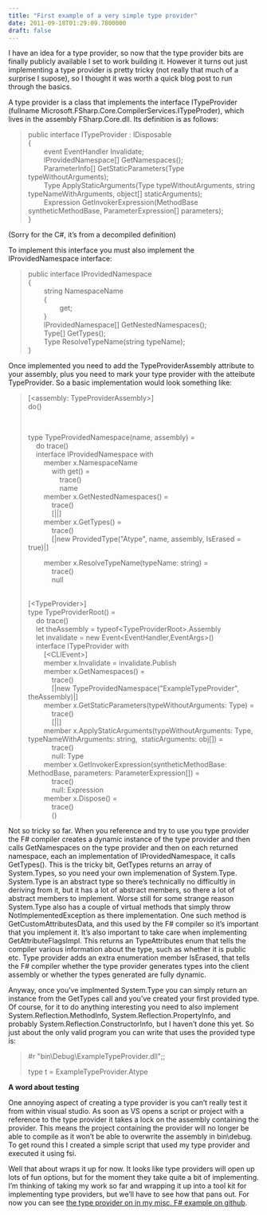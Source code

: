 ```yaml
---
title: "First example of a very simple type provider"
date: 2011-09-18T01:29:09.7800000
draft: false
---
```


<p>I have an idea for a type provider, so now that the type provider bits are finally publicly available I set to work building it. However it turns out just implementing a type provider is pretty tricky (not really that much of a surprise I supose), so I thought it was worth a quick blog post to run through the basics.</p>  <p>A type provider is a class that implements the interface ITypeProvider (fullname Microsoft.FSharp.Core.CompilerServices.ITypeProder), which lives in the assembly FSharp.Core.dll. Its definition is as follows:</p>  <blockquote>   <p>public interface ITypeProvider : IDisposable     <br />{      <br />        event EventHandler Invalidate;      <br />        IProvidedNamespace[] GetNamespaces();      <br />        ParameterInfo[] GetStaticParameters(Type typeWithoutArguments);      <br />        Type ApplyStaticArguments(Type typeWithoutArguments, string typeNameWithArguments, object[] staticArguments);      <br />        Expression GetInvokerExpression(MethodBase syntheticMethodBase, ParameterExpression[] parameters);      <br />}</p> </blockquote>  <p>(Sorry for the C#, it’s from a decompiled definition)</p>  <p>To implement this interface you must also implement the IProvidedNamespace interface:</p>  <blockquote>   <p>public interface IProvidedNamespace     <br />{      <br />        string NamespaceName      <br />        {      <br />                get;      <br />        }      <br />        IProvidedNamespace[] GetNestedNamespaces();      <br />        Type[] GetTypes();      <br />        Type ResolveTypeName(string typeName);      <br />}</p> </blockquote>  <p>Once implemented you need to add the TypeProviderAssembly attribute to your assembly, plus you need to mark your type provider with the atteibute TypeProvider. So a basic implementation would look something like:</p>  <blockquote>   <p>[&lt;assembly: TypeProviderAssembly&gt;]     <br />do()      <br /></p>    <p> </p>    <p>type TypeProvidedNamespace(name, assembly) =     <br />    do trace()       <br />    interface IProvidedNamespace with      <br />        member x.NamespaceName       <br />            with get() =       <br />                trace()       <br />                name      <br />        member x.GetNestedNamespaces() =       <br />            trace()       <br />            [||]      <br />        member x.GetTypes() =       <br />            trace()       <br />            [|new ProvidedType("Atype", name, assembly, IsErased = true)|]</p>    <p>        member x.ResolveTypeName(typeName: string) =      <br />            trace()       <br />            null</p>    <p>     <br />[&lt;TypeProvider&gt;]      <br />type TypeProviderRoot() =      <br />    do trace()       <br />    let theAssembly = typeof&lt;TypeProviderRoot&gt;.Assembly      <br />    let invalidate = new Event&lt;EventHandler,EventArgs&gt;()      <br />    interface ITypeProvider with      <br />        [&lt;CLIEvent&gt;]      <br />        member x.Invalidate = invalidate.Publish      <br />        member x.GetNamespaces() =       <br />            trace()       <br />            [|new TypeProvidedNamespace("ExampleTypeProvider", theAssembly)|]       <br />        member x.GetStaticParameters(typeWithoutArguments: Type) =       <br />            trace()       <br />            [||]      <br />        member x.ApplyStaticArguments(typeWithoutArguments: Type, typeNameWithArguments: string,  staticArguments: obj[]) =       <br />            trace()       <br />            null: Type      <br />        member x.GetInvokerExpression(syntheticMethodBase: MethodBase, parameters: ParameterExpression[]) =       <br />            trace()       <br />            null: Expression       <br />        member x.Dispose() =       <br />            trace()       <br />            ()</p> </blockquote>  <p>Not so tricky so far. When you reference and try to use you type provider the F# compiler creates a dynamic instance of the type provider and then calls GetNamespaces on the type provider and then on each returned namespace, each an implementation of IProvidedNamespace, it calls GetTypes(). This is the tricky bit, GetTypes returns an array of System.Types, so you need your own implemenation of System.Type. System.Type is an abstract type so there’s technically no difficultly in deriving from it, but it has a lot of abstract members, so there a lot of abstract members to implement. Worse still for some strange reason System.Type also has a couple of virtual methods that simply throw NotImplementedException as there implementation. One such method is GetCustomAttributesData, and this used by the F# compiler so it’s important that you implement it. It’s also important to take care when implementing GetAttributeFlagsImpl. This returns an TypeAttributes enum that tells the compiler various information about the type, such as whether it is public etc. Type provider adds an extra enumeration member IsErased, that tells the F# compiler whether the type provider generates types into the client assembly or whether the types generated are fully dynamic.</p>  <p>Anyway, once you’ve implmented System.Type you can simply return an instance from the GetTypes call and you’ve created your first provided type. Of course, for it to do anything interesting you need to also implement System.Reflection.MethodInfo, System.Reflection.PropertyInfo, and probably System.Reflection.ConstructorInfo, but I haven’t done this yet. So just about the only valid program you can write that uses the provided type is:</p>  <blockquote>   <p>#r "bin\Debug\ExampleTypeProvider.dll";;</p>    <p>type t = ExampleTypeProvider.Atype     <br /></p> </blockquote>  <p><strong>A word about testing</strong></p>  <p>One annoying aspect of creating a type provider is you can’t really test it from within visual studio. As soon as VS opens a script or project with a reference to the type provider it takes a lock on the assembly containing the provider. This means the project containing the provider will no longer be able to compile as it won’t be able to overwrite the assembly in bin\debug. To get round this I created a simple script that used my type provider and executed it using fsi. </p>  <p>Well that about wraps it up for now. It looks like type providers will open up lots of fun options, but for the moment they take quite a bit of implementing. I’m thinking of taking my work so far and wrapping it up into a tool kit for implementing type providers, but we’ll have to see how that pans out. For now you can see <a href="https://github.com/robertpi/MiscFSharpExamples/tree/master/ExampleTypeProvider">the type provider on in my misc. F# example on github</a>. </p>
